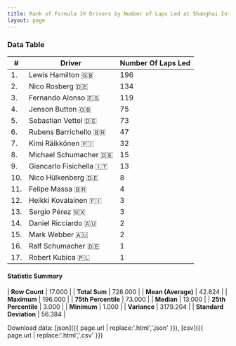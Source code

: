 ```yaml
---
title: Rank of Formula 1® Drivers by Number of Laps Led at Shanghai International Circuit
layout: page
---
```


<canvas id="chart" width="400" height="180"></canvas>
<script>
var data = {
    "datasets": [
        {
            "backgroundColor": [
                "#f3a935",
                "#f3a935",
                "#f3a935",
                "#f3a935",
                "#f3a935",
                "#f3a935",
                "#f3a935",
                "#f3a935",
                "#f3a935",
                "#f3a935",
                "#f3a935",
                "#f3a935",
                "#f3a935",
                "#f3a935",
                "#f3a935",
                "#f3a935",
                "#f3a935"
            ],
            "borderColor": [
                "#f68639",
                "#f68639",
                "#f68639",
                "#f68639",
                "#f68639",
                "#f68639",
                "#f68639",
                "#f68639",
                "#f68639",
                "#f68639",
                "#f68639",
                "#f68639",
                "#f68639",
                "#f68639",
                "#f68639",
                "#f68639",
                "#f68639"
            ],
            "borderWidth": 1,
            "data": [
                196.0,
                134.0,
                119.0,
                75.0,
                73.0,
                47.0,
                32.0,
                15.0,
                13.0,
                8.0,
                4.0,
                3.0,
                3.0,
                2.0,
                2.0,
                1.0,
                1.0
            ],
            "label": "Number Of Laps Led"
        }
    ],
    "labels": [
        "Lewis Hamilton",
        "Nico Rosberg",
        "Fernando Alonso",
        "Jenson Button",
        "Sebastian Vettel",
        "Rubens Barrichello",
        "Kimi Räikkönen",
        "Michael Schumacher",
        "Giancarlo Fisichella",
        "Nico Hülkenberg",
        "Felipe Massa",
        "Heikki Kovalainen",
        "Sergio Pérez",
        "Daniel Ricciardo",
        "Mark Webber",
        "Ralf Schumacher",
        "Robert Kubica"
    ]
};
var options = {
  legend: {
    display: false
  },
  scales: {
    xAxes: [{
      ticks: {
        beginAtZero: true,
        maxRotation: 180,
        display: window.innerWidth > 800
      }
    }],
    yAxes: [{
      ticks: {
        beginAtZero: true
      }
    }]
  },
  onResize: function(chart, size) {
    chart.options.scales.xAxes[0].ticks.display = size.width > 800;
  }
};
var chart = new Chart("chart", {
    data: data,
    type: 'bar',
    options: options
});
</script>



### Data Table

| # | Driver | Number Of Laps Led |
|--|--|--|
| 1. | Lewis Hamilton 🇬🇧 | 196 |
| 2. | Nico Rosberg 🇩🇪 | 134 |
| 3. | Fernando Alonso 🇪🇸 | 119 |
| 4. | Jenson Button 🇬🇧 | 75 |
| 5. | Sebastian Vettel 🇩🇪 | 73 |
| 6. | Rubens Barrichello 🇧🇷 | 47 |
| 7. | Kimi Räikkönen 🇫🇮 | 32 |
| 8. | Michael Schumacher 🇩🇪 | 15 |
| 9. | Giancarlo Fisichella 🇮🇹 | 13 |
| 10. | Nico Hülkenberg 🇩🇪 | 8 |
| 11. | Felipe Massa 🇧🇷 | 4 |
| 12. | Heikki Kovalainen 🇫🇮 | 3 |
| 13. | Sergio Pérez 🇲🇽 | 3 |
| 14. | Daniel Ricciardo 🇦🇺 | 2 |
| 15. | Mark Webber 🇦🇺 | 2 |
| 16. | Ralf Schumacher 🇩🇪 | 1 |
| 17. | Robert Kubica 🇵🇱 | 1 |

#### Statistic Summary

| **Row Count** | 17.000 |
| **Total Sum** | 728.000 |
| **Mean (Average)** | 42.824 |
| **Maximum** | 196.000 |
| **75th Percentile** | 73.000 |
| **Median** | 13.000 |
| **25th Percentile** | 3.000 |
| **Minimum** | 1.000 |
| **Variance** | 3179.204 |
| **Standard Deviation** | 56.384 |

Download data: [json]({{ page.url | replace:'.html','.json' }}), [csv]({{ page.url | replace:'.html','.csv' }})
